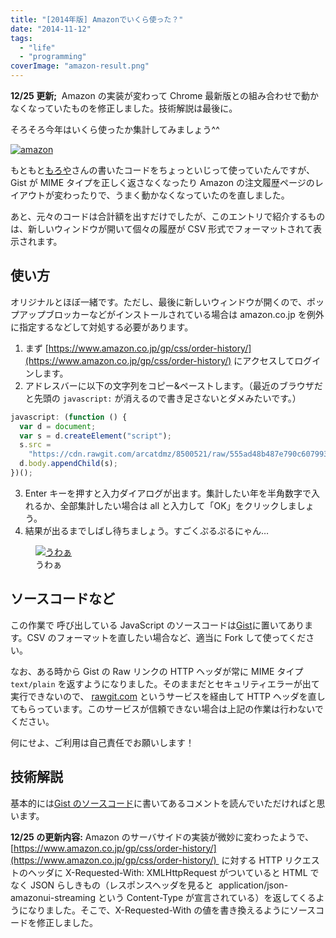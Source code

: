 ```yaml
---
title: "[2014年版] Amazonでいくら使った？"
date: "2014-11-12"
tags:
  - "life"
  - "programming"
coverImage: "amazon-result.png"
---
```


**12/25 更新;**  Amazon の実装が変わって Chrome 最新版との組み合わせで動かなくなっていたものを修正しました。技術解説は最後に。

そろそろ今年はいくら使ったか集計してみましょう^^

[![amazon](/images/amazon-1024x437.png)](https://www.amazon.co.jp/gp/css/order-history/)

もともと[もろや](http://moroya.hatenablog.jp/entry/2013/06/03/225935)さんの書いたコードをちょっといじって使っていたんですが、Gist が MIME タイプを正しく返さなくなったり Amazon の注文履歴ページのレイアウトが変わったりで、うまく動かなくなっていたのを直しました。

あと、元々のコードは合計額を出すだけでしたが、このエントリで紹介するものは、新しいウィンドウが開いて個々の履歴が CSV 形式でフォーマットされて表示されます。

## 使い方

オリジナルとほぼ一緒です。ただし、最後に新しいウィンドウが開くので、ポップアップブロッカーなどがインストールされている場合は amazon.co.jp を例外に指定するなどして対処する必要があります。

1. まず [https://www.amazon.co.jp/gp/css/order-history/](https://www.amazon.co.jp/gp/css/order-history/) にアクセスしてログインします。
2. アドレスバーに以下の文字列をコピー&ペーストします。（最近のブラウザだと先頭の `javascript:` が消えるので書き足さないとダメみたいです。）

```javascript
javascript: (function () {
  var d = document;
  var s = d.createElement("script");
  s.src =
    "https://cdn.rawgit.com/arcatdmz/8500521/raw/555ad48b487e790c6079938e771dfa4a8384d10e/amazon-csv.js";
  d.body.appendChild(s);
})();
```

3. Enter キーを押すと入力ダイアログが出ます。集計したい年を半角数字で入れるか、全部集計したい場合は all と入力して「OK」をクリックしましょう。
4. 結果が出るまでしばし待ちましょう。すごくぷるぷるにゃん…

<figure className="center">
  <a href="/images/amazon-result.png"><img src="/images/amazon-result.png" alt="うわぁ" /></a>
  <figcaption>うわぁ</figcaption>
</figure>

## ソースコードなど

この作業で 呼び出している JavaScript のソースコードは[Gist](https://gist.github.com/arcatdmz/8500521)に置いてあります。CSV のフォーマットを直したい場合など、適当に Fork して使ってください。

なお、ある時から Gist の Raw リンクの HTTP ヘッダが常に MIME タイプ `text/plain` を返すようになりました。そのままだとセキュリティエラーが出て実行できないので、 [rawgit.com](https://rawgit.com/) というサービスを経由して HTTP ヘッダを直してもらっています。このサービスが信頼できない場合は上記の作業は行わないでください。

何にせよ、ご利用は自己責任でお願いします！

## 技術解説

基本的には[Gist のソースコード](https://gist.github.com/arcatdmz/8500521)に書いてあるコメントを読んでいただければと思います。

**12/25 の更新内容:** Amazon のサーバサイドの実装が微妙に変わったようで、 [https://www.amazon.co.jp/gp/css/order-history/](https://www.amazon.co.jp/gp/css/order-history/)  に対する HTTP リクエストのヘッダに X-Requested-With: XMLHttpRequest がついていると HTML でなく JSON らしきもの（レスポンスヘッダを見ると  application/json-amazonui-streaming という Content-Type が宣言されている）を返してくるようになりました。そこで、X-Requested-With の値を書き換えるようにソースコードを修正しました。

